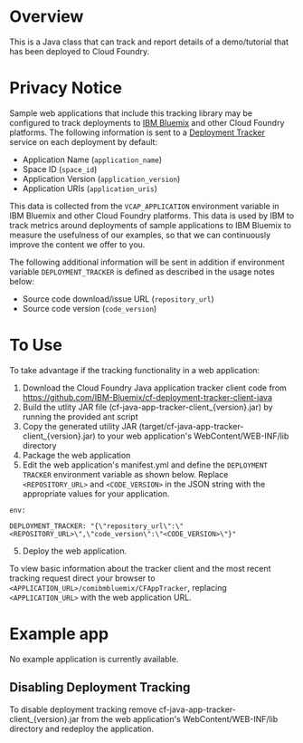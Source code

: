 # Overview

This is a Java class that can track and report details of a demo/tutorial that has been deployed to Cloud Foundry.

# Privacy Notice
Sample web applications that include this tracking library may be configured to track deployments to [IBM Bluemix](https://www.bluemix.net/) and other Cloud Foundry platforms. The following information is sent to a [Deployment Tracker](https://github.com/IBM-Bluemix/cf-deployment-tracker-service) service on each deployment by default:
* Application Name (`application_name`)
* Space ID (`space_id`)
* Application Version (`application_version`)
* Application URIs (`application_uris`)

This data is collected from the `VCAP_APPLICATION` environment variable in IBM Bluemix and other Cloud Foundry platforms. This data is used by IBM to track metrics around deployments of sample applications to IBM Bluemix to measure the usefulness of our examples, so that we can continuously improve the content we offer to you. 

The following additional information will be sent in addition if environment variable `DEPLOYMENT_TRACKER` is defined as described in the usage notes below:
* Source code download/issue URL (`repository_url`)
* Source code version (`code_version`)

# To Use

To take advantage if the tracking functionality in a web application:

1. Download the Cloud Foundry Java application tracker client code from https://github.com/IBM-Bluemix/cf-deployment-tracker-client-java
2. Build the utlity JAR file (cf-java-app-tracker-client_{version}.jar) by running the provided ant script
3. Copy the generated utility JAR (target/cf-java-app-tracker-client_{version}.jar) to your web application's WebContent/WEB-INF/lib directory
4. Package the web application
5. Edit the web application's manifest.yml and define the `DEPLOYMENT TRACKER` environment variable as shown below. Replace `<REPOSITORY_URL>` and `<CODE_VERSION>` in the JSON string with the appropriate values for your application.
  ````
 env:

  DEPLOYMENT_TRACKER: "{\"repository_url\":\"<REPOSITORY_URL>\",\"code_version\":\"<CODE_VERSION>\"}"
 ````
5. Deploy the web application.

To view basic information about the tracker client and the most recent tracking request direct your browser to `<APPLICATION_URL>/comibmbluemix/CFAppTracker`, replacing `<APPLICATION_URL>` with the web application URL.

# Example app
No example application is currently available.


## Disabling  Deployment Tracking
To disable deployment tracking remove cf-java-app-tracker-client_{version}.jar from the web application's WebContent/WEB-INF/lib directory and redeploy the application.
